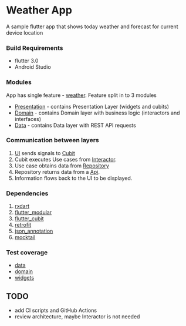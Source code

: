 # Weather App
A sample flutter app that shows today weather and forecast for current device location

### Build Requirements
* flutter 3.0
* Android Studio


### Modules
App has single feature - [weather](/features/weather). Feature split in to 3 modules
- [Presentation](/features/weather/presentation) - contains Presentation Layer (widgets and cubits)
- [Domain](/features/weather/domain) - contains Domain layer with business logic (interactors and interfaces)
- [Data](/features/weather/data) - contains Data layer with REST API requests

### Communication between layers

1. [UI](/features/weather/presentation/lib/widgets/weather_page.dart) sends signals to [Cubit](/features/weather/presentation/lib/widgets/weather_cubit.dart)
1. Cubit executes Use cases from [Interactor](/features/weather/domain/lib/usecases/interactor.dart).
1. Use case obtains data from [Repository](/features/weather/data/lib/repository/remote_repository.dart)
1. Repository returns data from a [Api](/features/weather/data/lib/api/weather_api.dart).
1. Information flows back to the UI to be displayed.


### Dependencies

1. [rxdart](https://pub.dev/packages/rxdart)
1. [flutter_modular](https://pub.dev/packages/flutter_modular)
1. [flutter_cubit](https://pub.dev/documentation/flutter_cubit/latest/)
1. [retrofit](https://pub.dev/packages/retrofit)
1. [json_annotation](https://pub.dev/packages/json_annotation)
1. [mocktail](https://pub.dev/packages/mocktail)

### Test coverage
- [data](/test/features/weather/data/remote_repository_tests.dart)
- [domain](/test/features/weather/domain/interactor_tests.dart)
- [widgets](/test/features/weather/presentation/)

## TODO
* add CI scripts and GitHub Actions
* review architecture, maybe Interactor is not needed